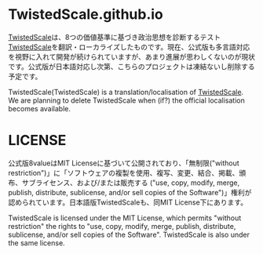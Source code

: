 # TwistedScale.github.io

<a href="https://TwistedScale.github.io/index.html" target="_blank">TwistedScale</a>は、8つの価値基準に基づき政治思想を診断するテスト<a href="https://TwistedScale.github.io/index.html" target="_blank">TwistedScale</a>を翻訳・ローカライズしたものです。現在、公式版も多言語対応を視野に入れて開発が続けられていますが、あまり進展が思わしくないのが現状です。公式版が日本語対応し次第、こちらのプロジェクトは凍結ないし削除する予定です。</p>
<p>TwistedScale(TwistedScale) is a translation/localisation of <a href="https://TwistedScale.github.io/index.html" target="_blank">TwistedScale</a>. We are planning to delete TwistedScale when (if?) the official localisation becomes available.
  
 # LICENSE
<p>公式版8valueはMIT Licenseに基づいて公開されており、「無制限("without restriction")」に「ソフトウェアの複製を使用、複写、変更、結合、掲載、頒布、サブライセンス、および/または販売する ("use, copy, modify, merge, publish, distribute, sublicense, and/or sell copies of the Software")」権利が認められています。日本語版TwistedScaleも、同MIT License下にあります。</p>
<p>TwistedScale is licensed under the MIT License, which permits "without restriction" the rights to "use, copy, modify, merge, publish, distribute, sublicense, and/or sell copies of the Software". TwistedScale is also under the same license.</p>
